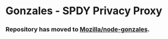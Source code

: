 # Gonzales - SPDY Privacy Proxy

### Repository has moved to [Mozilla/node-gonzales](https://github.com/mozilla/node-gonzales).
